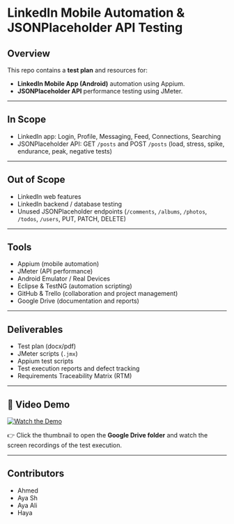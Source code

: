 # LinkedIn Mobile Automation & JSONPlaceholder API Testing

## Overview
This repo contains a **test plan** and resources for:
- **LinkedIn Mobile App (Android)** automation using Appium.
- **JSONPlaceholder API** performance testing using JMeter.

---

## In Scope
- LinkedIn app: Login, Profile, Messaging, Feed, Connections, Searching  
- JSONPlaceholder API: GET `/posts` and POST `/posts` (load, stress, spike, endurance, peak, negative tests)  

---

## Out of Scope
- LinkedIn web features  
- LinkedIn backend / database testing  
- Unused JSONPlaceholder endpoints (`/comments`, `/albums`, `/photos`, `/todos`, `/users`, PUT, PATCH, DELETE)  

---

## Tools
- Appium (mobile automation)  
- JMeter (API performance)  
- Android Emulator / Real Devices  
- Eclipse & TestNG (automation scripting)  
- GitHub & Trello (collaboration and project management)  
- Google Drive (documentation and reports)  

---

## Deliverables
- Test plan (docx/pdf)  
- JMeter scripts (`.jmx`)  
- Appium test scripts  
- Test execution reports and defect tracking  
- Requirements Traceability Matrix (RTM)  

---

## 🎥 Video Demo
[![Watch the Demo](https://img.icons8.com/clouds/452/video.png)](https://drive.google.com/drive/folders/1jEvi77231KoOIHoB89KThQx0jLc8Vuec)

👉 Click the thumbnail to open the **Google Drive folder** and watch the screen recordings of the test execution.

---

## Contributors
- Ahmed  
- Aya Sh  
- Aya Ali  
- Haya